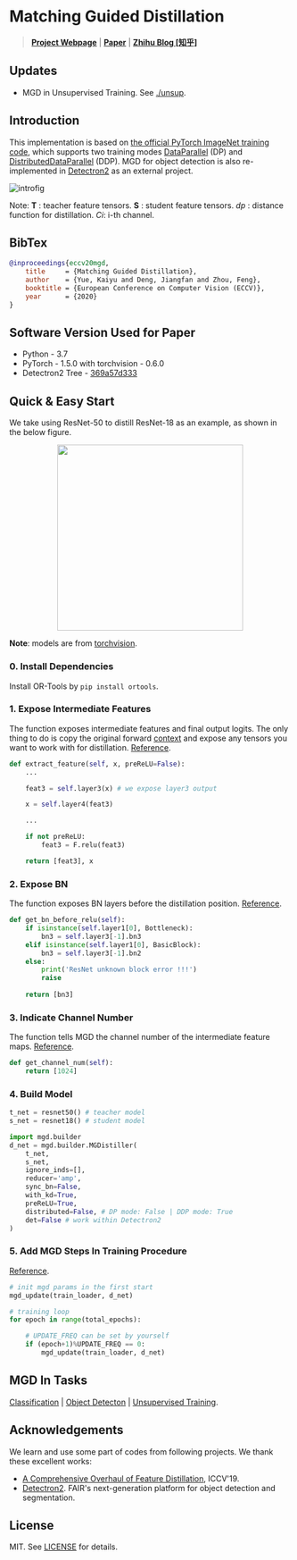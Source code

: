 Matching Guided Distillation
===

> [**Project Webpage**](http://kaiyuyue.com/mgd) | [**Paper**](https://arxiv.org/abs/2008.09958) | [**Zhihu Blog [知乎]**](https://zhuanlan.zhihu.com/p/379219502)

## Updates

- MGD in Unsupervised Training. See [./unsup](./unsup).

## Introduction

This implementation is based on [the official PyTorch ImageNet training code](https://github.com/pytorch/examples/tree/master/imagenet), 
which supports two training modes [DataParallel](https://pytorch.org/docs/stable/generated/torch.nn.DataParallel.html#torch.nn.DataParallel) (DP) and [DistributedDataParallel](https://pytorch.org/docs/stable/distributed.html) (DDP).
MGD for object detection is also re-implemented in [Detectron2](https://github.com/facebookresearch/detectron2) as an external project.

![introfig](.github/intro@mgd.light.svg)

Note: **T** : teacher feature tensors. **S** : student feature tensors. *dp* : distance function for distillation. *Ci*: i-th channel.

## BibTex

```BibTeX
@inproceedings{eccv20mgd,
    title     = {Matching Guided Distillation},
    author    = {Yue, Kaiyu and Deng, Jiangfan and Zhou, Feng},
    booktitle = {European Conference on Computer Vision (ECCV)},
    year      = {2020}
}
```

## Software Version Used for Paper

- Python - 3.7
- PyTorch - 1.5.0 with torchvision - 0.6.0
- Detectron2 Tree - [369a57d333](https://github.com/facebookresearch/detectron2/tree/369a57d333ff9c05c9dd42ab3c3d8156860dc710)

## Quick & Easy Start

We take using ResNet-50 to distill ResNet-18 as an example, as shown in the below figure.

<div align="center">
    <img src=".github/demo.png", width="333">
</div>

**Note**: models are from [torchvision](https://github.com/pytorch/vision/tree/master/torchvision/models).

### 0. Install Dependencies

Install OR-Tools by `pip install ortools`.

### 1. Expose Intermediate Features

The function exposes intermediate features and final output logits. The only thing to do is copy the original forward [context](https://github.com/pytorch/vision/blob/master/torchvision/models/resnet.py#L230-L246) and expose any tensors you want to work with for distillation. [Reference](./cls/models/resnet.py#L252-L273).
    
```python
def extract_feature(self, x, preReLU=False):
    ...

    feat3 = self.layer3(x) # we expose layer3 output

    x = self.layer4(feat3)

    ...

    if not preReLU:
        feat3 = F.relu(feat3)

    return [feat3], x
```

### 2. Expose BN

The function exposes BN layers before the distillation position. [Reference](./cls/models/resnet.py#L232-L247).

```python
def get_bn_before_relu(self):
    if isinstance(self.layer1[0], Bottleneck):
        bn3 = self.layer3[-1].bn3
    elif isinstance(self.layer1[0], BasicBlock):
        bn3 = self.layer3[-1].bn2
    else:
        print('ResNet unknown block error !!!')
        raise
    
    return [bn3]
```

### 3. Indicate Channel Number

The function tells MGD the channel number of the intermediate feature maps. [Reference](./cls/models/resnet.py#L249-L250).

```python
def get_channel_num(self):
    return [1024]
```

### 4. Build Model

```python
t_net = resnet50() # teacher model
s_net = resnet18() # student model

import mgd.builder
d_net = mgd.builder.MGDistiller(
    t_net,
    s_net,
    ignore_inds=[],
    reducer='amp',
    sync_bn=False,
    with_kd=True,
    preReLU=True,
    distributed=False, # DP mode: False | DDP mode: True
    det=False # work within Detectron2
)
```

### 5. Add MGD Steps In Training Procedure

[Reference](./cls/main_mgd.py#L519-L538).

```python
# init mgd params in the first start
mgd_update(train_loader, d_net)

# training loop
for epoch in range(total_epochs):

    # UPDATE_FREQ can be set by yourself
    if (epoch+1)%UPDATE_FREQ == 0:
        mgd_update(train_loader, d_net)
```

## MGD In Tasks

[Classification](./cls) | [Object Detecton](./d2) | [Unsupervised Training](./unsup).

## Acknowledgements

We learn and use some part of codes from following projects. We thank these excellent works:

* [A Comprehensive Overhaul of Feature Distillation](https://github.com/clovaai/overhaul-distillation), ICCV'19.
* [Detectron2](https://github.com/facebookresearch/detectron2). FAIR's next-generation platform for object detection and segmentation.

## License

MIT. See [LICENSE](./LICENSE) for details.

